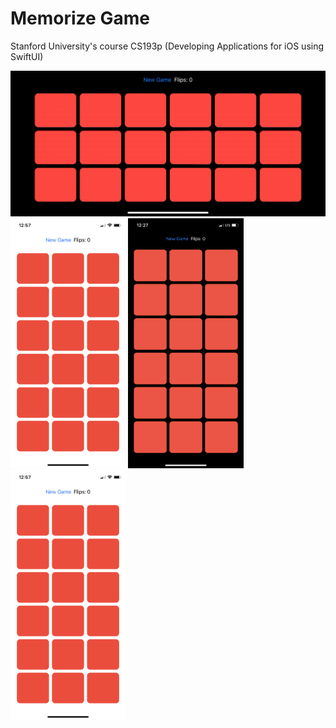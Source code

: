# Memorize Game
Stanford University's course CS193p (Developing Applications for iOS using SwiftUI)

<img src="/Screenshots/screencast.gif" alt="" width="600">

<img src="/Screenshots/screenshot_01.png" alt="" height="400">
<img src="/Screenshots/screenshot_02.PNG" alt="" height="400">
<img src="/Screenshots/screenshot_01.png" alt="" height="400">
